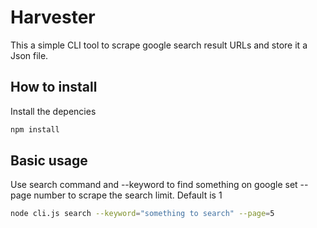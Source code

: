 # Harvester

This a simple CLI tool to scrape google search result URLs and store it a Json file.

## How to install

Install the depencies

```sh
npm install
```

## Basic usage

Use search command and --keyword to find something on google
set --page number to scrape the search limit. Default is 1

```sh
node cli.js search --keyword="something to search" --page=5
```